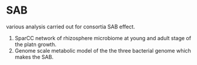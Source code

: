 # SAB
various analysis carried out for consortia SAB effect.

1. SparCC network of rhizosphere microbiome at young and adult stage of the platn growth.
2. Genome scale metabolic model of the the three bacterial genome which makes the SAB.

